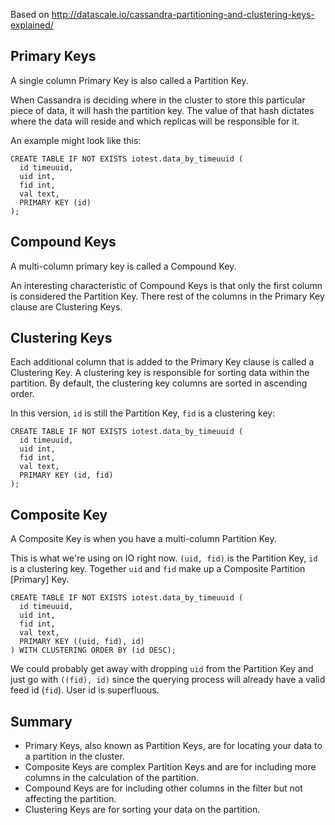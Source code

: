 Based on http://datascale.io/cassandra-partitioning-and-clustering-keys-explained/

## Primary Keys

A single column Primary Key is also called a Partition Key.

When Cassandra is deciding where in the cluster to store this particular piece
of data, it will hash the partition key.  The value of that hash dictates where
the data will reside and which replicas will be responsible for it.

An example might look like this:

```cql
CREATE TABLE IF NOT EXISTS iotest.data_by_timeuuid (
  id timeuuid,
  uid int,
  fid int,
  val text,
  PRIMARY KEY (id)
);
```

## Compound Keys

A multi-column primary key is called a Compound Key.

An interesting characteristic of Compound Keys is that only the first column is
considered the Partition Key.  There rest of the columns in the Primary Key
clause are Clustering Keys.

## Clustering Keys

Each additional column that is added to the Primary Key clause is called a
Clustering Key.  A clustering key is responsible for sorting data within the
partition. By default, the clustering key columns are sorted in ascending order.

In this version, `id` is still the Partition Key, `fid` is a clustering key:

```cql
CREATE TABLE IF NOT EXISTS iotest.data_by_timeuuid (
  id timeuuid,
  uid int,
  fid int,
  val text,
  PRIMARY KEY (id, fid)
);
```

## Composite Key

A Composite Key is when you have a multi-column Partition Key.

This is what we're using on IO right now. `(uid, fid)` is the Partition Key,
`id` is a clustering key. Together `uid` and `fid` make up a Composite Partition [Primary] Key.

```cql
CREATE TABLE IF NOT EXISTS iotest.data_by_timeuuid (
  id timeuuid,
  uid int,
  fid int,
  val text,
  PRIMARY KEY ((uid, fid), id)
) WITH CLUSTERING ORDER BY (id DESC);
```

We could probably get away with dropping `uid` from the Partition Key and just
go with `((fid), id)` since the querying process will already have a valid feed
id (`fid`). User id is superfluous.

## Summary

* Primary Keys, also known as Partition Keys, are for locating your data to a partition in the cluster.
* Composite Keys are complex Partition Keys and are for including more columns in the calculation of the partition.
* Compound Keys are for including other columns in the filter but not affecting the partition.
* Clustering Keys are for sorting your data on the partition.



